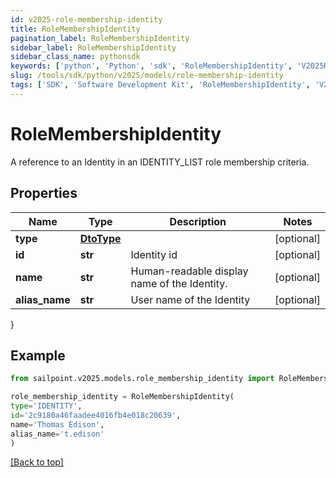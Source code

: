```yaml
---
id: v2025-role-membership-identity
title: RoleMembershipIdentity
pagination_label: RoleMembershipIdentity
sidebar_label: RoleMembershipIdentity
sidebar_class_name: pythonsdk
keywords: ['python', 'Python', 'sdk', 'RoleMembershipIdentity', 'V2025RoleMembershipIdentity'] 
slug: /tools/sdk/python/v2025/models/role-membership-identity
tags: ['SDK', 'Software Development Kit', 'RoleMembershipIdentity', 'V2025RoleMembershipIdentity']
---
```


# RoleMembershipIdentity

A reference to an Identity in an IDENTITY_LIST role membership criteria.

## Properties

Name | Type | Description | Notes
------------ | ------------- | ------------- | -------------
**type** | [**DtoType**](dto-type) |  | [optional] 
**id** | **str** | Identity id | [optional] 
**name** | **str** | Human-readable display name of the Identity. | [optional] 
**alias_name** | **str** | User name of the Identity | [optional] 
}

## Example

```python
from sailpoint.v2025.models.role_membership_identity import RoleMembershipIdentity

role_membership_identity = RoleMembershipIdentity(
type='IDENTITY',
id='2c9180a46faadee4016fb4e018c20639',
name='Thomas Edison',
alias_name='t.edison'
)

```
[[Back to top]](#) 

